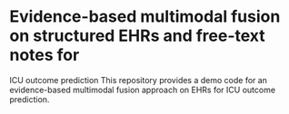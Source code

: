 # Evidence-based multimodal fusion on structured EHRs and free-text notes for
ICU outcome prediction
This repository provides a demo code for an evidence-based multimodal fusion approach on EHRs for ICU outcome prediction. 